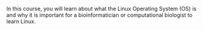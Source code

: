 In this course, you will learn about what the Linux Operating System (OS) is and why it is important for a bioinformatician or computational biologist to learn Linux.
